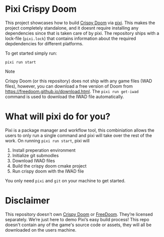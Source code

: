 # Pixi Crispy Doom

This project showcases how to build [Crispy Doom](https://github.com/fabiangreffrath/crispy-doom) via [pixi](https://github.com/prefix-dev/pixi).
This makes the project completely standalone, and it doesnt require installing any dependencies since that is taken care of by pixi. The repository ships with a lock-file (`pixi.lock`) that contains information about the required depdendencies for different platforms.

To get started simply run:

```shell
pixi run start
```

> [!NOTE]
>
> Crispy Doom (or this repository) does not ship with any game files (WAD files), however, you can download a free version of Doom from https://freedoom.github.io/download.html.
> The `pixi run get-iwad` command is used to download the IWAD file automatically.

# What will pixi do for you?

Pixi is a package manager and workflow tool, this combiniation allows the users to only run a single command and pixi will take over the rest of the work.
On running `pixi run start`, pixi will
1. Install preperation environment
2. Initialize git submodles
3. Download IWAD files
4. Build the crispy doom cmake project
5. Run crispy doom with the IWAD file

You only need `pixi` and `git` on your machine to get started.

# Disclaimer
This repository doesn't own [Crispy Doom](https://github.com/fabiangreffrath/crispy-doom) or [FreeDoom](https://github.com/freedoom/freedoom).
They’re licensed separately.
We’re just here to demo Pixi’s easy build process!
This repo doesn't contain any of the game's source code or assets, they will all be downloaded on the users machine.
